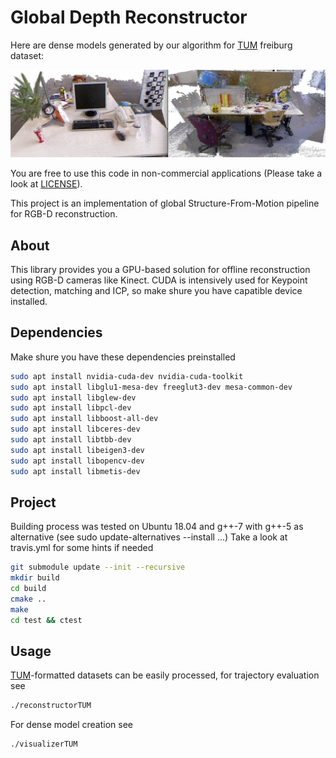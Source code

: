 Global Depth Reconstructor
===============================================
Here are dense models generated by our algorithm for [TUM](https://vision.in.tum.de/data/datasets/rgbd-dataset/download) freiburg dataset:

![reconstruction example](snapshots/demo_stitched.png)

You are free to use this code in non-commercial applications (Please take a look at [LICENSE](LICENSE)).

This project is an implementation of global Structure-From-Motion pipeline for RGB-D reconstruction.


About
--------
This library provides you a GPU-based solution for offline reconstruction using RGB-D cameras like Kinect. CUDA is intensively used for Keypoint detection, matching and ICP, so make shure you have capatible device installed.

## Dependencies

Make shure you have these dependencies preinstalled
```bash
sudo apt install nvidia-cuda-dev nvidia-cuda-toolkit
sudo apt install libglu1-mesa-dev freeglut3-dev mesa-common-dev
sudo apt install libglew-dev
sudo apt install libpcl-dev
sudo apt install libboost-all-dev
sudo apt install libceres-dev
sudo apt install libtbb-dev
sudo apt install libeigen3-dev
sudo apt install libopencv-dev
sudo apt install libmetis-dev
```


## Project

Building process was tested on Ubuntu 18.04 and g++-7 with g++-5 as alternative (see sudo update-alternatives --install ...)
Take a look at travis.yml for some hints if needed

```bash
git submodule update --init --recursive
mkdir build
cd build
cmake ..
make
cd test && ctest
```

## Usage

[TUM](https://vision.in.tum.de/data/datasets/rgbd-dataset/download)-formatted datasets can be easily processed, for trajectory evaluation see 

```bash
./reconstructorTUM
```

For dense model creation see
```bash
./visualizerTUM
```

